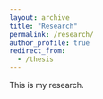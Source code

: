 ```yaml
---
layout: archive
title: "Research"
permalink: /research/
author_profile: true
redirect_from:
  - /thesis
---
```


This is my research.
